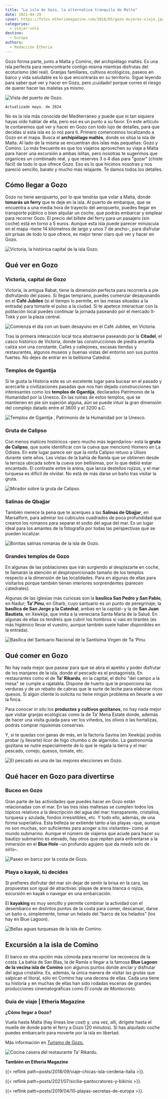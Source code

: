 ```yaml
---
title: "La isla de Gozo, la alternativa tranquila de Malta"
date: 2021-04-29
cover: https://fotos.etheriamagazine.com/2018/05/gozo-mujeres-viaje.jpg
categories: 
  - viajar-sola
destino: 
  - Europa
authors: 
  - Redacción Etheria
---
```


Gozo forma parte, junto a Malta y Comino, del archipiélago maltés. Es una isla perfecta 
para reencontrarte contigo misma mientras disfrutas del ecoturismo (del real). Granjas 
familiares, cultivos ecológicos, paseos en barco y vida saludable es lo que encontrarás 
en su territorio. Sigue leyendo para saber qué ver y hacer en Gozo, pero ¡cuidado! 
porque corres el riesgo de querer hacer las maletas ya mismo. 

![Vista del puerto de Gozo.](https://fotos.etheriamagazine.com/2018/05/gozo-mujeres-viaje.jpg "Vista del puerto de Gozo. © Etheria Magazine")

```
Actualizado mayo. de 2024
```

No es la isla más conocida del Mediterráneo y puede que ni tan siquiera hayas oído 
hablar de ella, pero eso es un punto a su favor. En este artículo te contaremos qué ver 
y hacer en Gozo con todo lujo de detalles, para que decidas si esta isla es (o no) para 
ti. Primero comencemos localizando a Gozo en el mapa. Busca el **archipiélago maltés**, 
donde se sitúa la isla de Malta. Al lado de la misma se encuentran dos islas más 
pequeñas: Gozo y Comino. Lo más frecuente es que los viajeros aprovechen su viaje a 
Malta para hacer una excursión a ambas islitas, pero nosotras te sugerimos que organices 
un combinado real, y que reserves 3 o 4 días para "gozar" (chiste fácil) de todo lo que 
ofrece Gozo. Eso es lo que hicimos nosotras y nos pareció sencillo, barato y mucho más 
relajante. Te damos todos los detalles. 

## Cómo llegar a Gozo

Gozo no tiene aeropuerto, por lo que tendrás que volar a Malta, donde **tomarás un 
ferry** que te deje en la isla. Al puerto de embarque, que se encuentra a una media hora 
de trayecto del aeropuerto, puedes llegar en transporte público o bien alquilar un 
coche, que podrás embarcar y emplear para recorrer Gozo. El precio del billete del ferry 
para un pasajero (sin coche) está en torno a 5 euros. Aunque esta isla puede parecer 
minúscula en el mapa –tiene 14 kilómetros de largo y unos 7 de ancho–, para disfrutar 
sin prisas de todo lo que ofrece, es mejor tener claro qué ver y hacer en Gozo. 

![Victoria, la histórica capital de la isla Gozo.](https://fotos.etheriamagazine.com/2018/05/victoria-que-ver-en-gozo.jpg "Victoria, la histórica capital de la isla Gozo. © Catalina Gonzalez")

## Qué ver en Gozo

### Victoria, capital de Gozo

Victoria, la antigua Rabat, tiene la dimensión perfecta para recorrerla a pie 
disfrutando del paseo. Si llegas temprano, puedes comenzar desayunando en el **Café 
Jubilee** (si el tiempo lo permite, en las mesas situadas a la entrada) para tomarle el 
pulso a la ciudad. Si te apetece interactuar con la población local puedes continuar la 
jornada paseando por el mercado It-Tokk y por la plaza central. 

![Comienza el día con un buen desayuno en el Café Jubilee, en Victoria.](https://fotos.etheriamagazine.com/2018/05/3-Viaje-a-Gozo-y-Malta-Cafe-Jubile.jpg "Comienza el día con un buen desayuno en el Café Jubilee, en Victoria. © Etheria Magazine")

Tras la primera interacción local toca abstraerse paseando por la **Citadel**, el casco 
histórico de Victoria, donde las construcciones de piedra amarilla caliza son una 
constante. Calles y callejones, escasas tiendas y restaurantes, algunos museos y buenas 
vistas del entorno son sus puntos fuertes. No dejes de entrar en la bellísima Catedral. 

### Templos de Ggantija

Si te gusta la Historia este es un excelente lugar para bucear en el pasado y acercarte 
a civilizaciones pasadas que nos han dejado construcciones tan interesantes como los 
**templos de Ggantija**, declarados Patrimonio de la Humanidad por la Unesco. En las 
ruinas de estos templos, que se mantienen en pie sin sujeción alguna, aún se puede 
intuir la gran dimensión del complejo datado entre el 3600 y el 3200 a.C. 

![Templos de Ggantija , Patrimonio de la Humanidad por la Unesco.](https://fotos.etheriamagazine.com/2018/05/7-Viaje-a-Gozo-y-Malta-Ruinas-Ggantija-e1554024216673.jpg "Templos de Ggantija , Patrimonio de la Humanidad por la Unesco. © Etheria Magazine")

### Gruta de Calipso

Con menos matices históricos –pero mucho más legendarios– está la **gruta de Calipso**, 
que suele identificar con la cueva que mencionó Homero en La Odisea. En este lugar 
parece ser que la ninfa Calipso retuvo a Ulises durante siete años. Las vistas de la 
bahía de Ramla que se obtienen desde la terraza ubicada sobre la cueva son bellísimas, 
por lo que debió estar encantado. El contraste entre la arena, que lanza destellos 
rojizos, y el mar turquesa es difícil de olvidar. No está de más darse un baño tras 
visitar la gruta. 

![Mirador sobre la gruta de Calipso.](https://fotos.etheriamagazine.com/2018/05/1-Viaje-a-Gozo-y-Malta-Gruta-Calipso-e1554024304324.jpg "Mirador sobre la gruta de Calipso. © Etheria Magazine")

### Salinas de Qbajjar

También merece la pena que te acerques a las **Salinas de Qbajjar**, en Marsalforn, para 
admirar los cubículos cuadrados de poca profundidad que crearon los romanos para separar 
el sodio del agua del mar. Es un lugar ideal para los amantes de la fotografía por todas 
las perspectivas que se pueden localizar. 

![Bonitas salinas romanas de la isla de Gozo.](https://fotos.etheriamagazine.com/2018/05/salinas-que-ver-gozo.jpg "Bonitas salinas romanas de la isla de Gozo. © Andrew Slifkin")

### Grandes templos de Gozo

En algunas de las poblaciones que irán surgiendo al desplazarte en coche, te llamarán la 
atención el desproporcionado tamaño de los templos respecto a la dimensión de las 
localidades. Para en algunas de ellas para visitarlos porque también tienen interiores 
sorprendentes (parecen catedrales). 

Algunas de las iglesias más curiosas son la **basílica San Pedro y San Pablo**, en 
Nadur; **Ta’ Pinu**, en Gharb, cuyo santuario es un punto de peregrinaje; la **basílica 
de San Jorge y la Catedral**, ambas en la capital– y la de **San Juan Bautista**, en 
Xewkija, que imita a la veneciana Santa María de la Salud. En algunas de ellas os 
tendréis que cubrir los hombros si vais en tirantes (es más higiénico llevar el vuestro, 
aunque también suele haber disponibles en la entrada). 

![Basílica del Santuario Nacional de la Santísima Virgen de Ta ‘Pinu.](https://fotos.etheriamagazine.com/2018/05/iglesia-ta-pinu-gozo.jpg "Basílica del Santuario Nacional de la Santísima Virgen de Ta ‘Pinu. © Timofey Borozdin")

## Qué comer en Gozo

No hay nada mejor que pasear para que se abra el apetito y poder disfrutar de los 
manjares de la isla, donde el pescado es el protagonista. En restaurantes como el de 
**Ta’ Rikardu**, en la capital, el dicho "del campo a la mesa" se cumple a rajatabla. 
Dispone de huerto que le proporciona las verduras y de un rebaño de cabras que le surte 
de leche para elaborar ricos quesos. Si algún cliente lo solicita no tiene ningún 
problema en llevarle a ver la finca. 

Para conocer _in situ_ los **productos y cultivos gozitanos**, no hay nada mejor que 
visitar granjas ecológicas como la de Ta’ Mena Estate donde, además de hacer una visita 
guiada para ver los viñedos, los olivos o las hortalizas, podrás comprar riquísimas 
conservas. 

Y, si te quedas con ganas de más, en la factoría Savina (en Xewkija) podrás probar (y 
llevarte) licor de higo chumbo o de algarrobo. La gastronomía gozitana se nutre 
especialmente de lo que le regala la tierra y el mar: pescado, conejo, quesos, tomate, 
etc. 

![El pescado es una de las mejores elecciones en Gozo.](https://fotos.etheriamagazine.com/2018/05/10-Viaje-a-Gozo-y-Malta-Pescado.jpg "El pescado es una de las mejores elecciones en Gozo.  © Etheria Magazine")

## Qué hacer en Gozo para divertirse

### Buceo en Gozo

Gran parte de las actividades que puedes hacer en Gozo están relacionadas con el mar. En 
las tres islas maltesas se cumplen todos los tópicos relativos a la descripción del agua 
del mar: transparente, cristalina, turquesa y azulada, fondos irresistibles, etc. Y todo 
ello, además, de una forma superlativa. Esta belleza se extiende tanto a las playas 
–que, aunque no son muchas, son suficientes para acoger a los visitantes– como al mundo 
submarino. Aunque el número de viajeros que acude para hacer su bautizo submarino es 
elevado, hay otros que repiten para enfrentarse a la inmersión en el **Blue Hole** –un 
profundo agujero que da miedo solo de oírlo–. 

![Paseo en barco por la costa de Gozo.](https://fotos.etheriamagazine.com/2018/05/5-Viaje-a-Gozo-y-Malta.jpg "Paseo en barco por la costa de Gozo. © Etheria Magazine")

### Playa o kayak, tú decides

Si prefieres disfrutar del mar sin dejar de sentir la brisa en la cara, las propuestas 
son igual de atractivas: playas de arena blanca o rojiza, excursión en kayak o navegar 
en una embarcación. 

El **kayaking** es muy sencillo y permite combinar la actividad con el desembarco en 
distintos puntos de la costa para comer, descansar, darse un baño o, simplemente, tomar 
un helado del “barco de los helados” (los hay en Blue Lagoon). 

![Bellas aguas turquesas de la isla de Comino.](https://fotos.etheriamagazine.com/2018/05/viaje-comino.jpg "Bellas aguas turquesas de la isla de Comino. © Etheria Magazine")

## Excursión a la isla de Comino

El barco es otra opción más cómoda para recorrer los recovecos de la costa. La bahía de 
San Blas, la de Ramla o llegar a la famosa **Blue Lagoon de la vecina isla de Comino** 
son algunos puntos donde anclar y disfrutar del agua cristalina. Es, además, la única 
manera de visitar las grutas que salpican el litoral, sólo en Comino hay una decena de 
ellas. Cada una tiene su historia y en muchas de ellas han sido rodadas escenas de 
grandes producciones cinematográficas como _El conde de Montecristo_. 

### Guía de viaje | Etheria Magazine

**¿Cómo llegar a Gozo?** 

Vuela hasta Malta (hay líneas _low cost_) y, una vez, allí, dirígete hasta el muelle de 
donde parte el ferry a Gozo (20 minutos). Si has alquilado coche puedes embarcarlo para 
moverte por la isla en libertad. 

Más información en [Turismo de Gozo.](https://www.visitgozo.com/) 

![Cocina casera del restaurante Ta’ Rikardu.](https://fotos.etheriamagazine.com/2018/05/6-Viaje-a-Gozo-y-Malta-Riccardo.jpg "Cocina casera del restaurante Ta’ Rikardu. © Etheria Magazine")

**También en Etheria Magazine** 

{{< reflink path=posts/2018/09/viaje-chicas-isla-cerdena-italia >}}. 

{{< reflink path=posts/2021/07/sicilia-pantocratores-y-bikinis >}}. 

{{< reflink path=posts/2019/04/10-playas-secretas-de-europa >}}.
